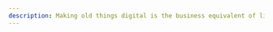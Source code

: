 ```yaml
---
description: Making old things digital is the business equivalent of lipstick on a pig. Real business transformation is built on future-focused innovation. Create what the future needs and we don’t need to re-build the past.
---
```

